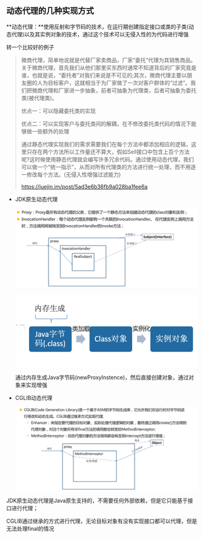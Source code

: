 ## 动态代理的几种实现方式

**动态代理：**使用反射和字节码的技术，在运行期创建指定接口或类的子类(动态代理)以及其实例对象的技术，通过这个技术可以无侵入性的为代码进行增强

转一个比较好的例子

> 微商代理，简单地说就是代替厂家卖商品，厂家“委托”代理为其销售商品。关于微商代理，首先我们从他们那里买东西时通常不知道背后的厂家究竟是谁，也就是说，“委托者”对我们来说是不可见的;其次，微商代理主要以朋友圈的人为目标客户，这就相当于为厂家做了一次对客户群体的“过滤”。我们把微商代理和厂家进一步抽象，前者可抽象为代理类，后者可抽象为委托类(被代理类)。
>
> 优点一：可以隐藏委托类的实现
>
> 优点二：可以实现客户与委托类间的解耦，在不修改委托类代码的情况下能够做一些额外的处理
>
> 通过静态代理实现我们的需求需要我们在每个方法中都添加相应的逻辑，这里只存在两个方法所以工作量还不算大，假如Sell接口中包含上百个方法呢?这时候使用静态代理就会编写许多冗余代码。通过使用动态代理，我们可以做一个“统一指示”，从而对所有代理类的方法进行统一处理，而不用逐一修改每个方法。(无侵入性增强过滤能力)
>
> https://juejin.im/post/5ad3e6b36fb9a028ba1fee6a

- JDK原生动态代理

  ![jdk_proxy](../../image/jdk_proxy.png)

  ![jdk_process](../../image/jdk_process.png)

  通过内存生成Java字节码(newProxyInstence)，然后直接创建对象，通过对象来实现增强

- CGLIB动态代理

  ![cglib](../../image/cglib.png)

JDK原生动态代理是Java原生支持的，不需要任何外部依赖，但是它只能基于接口进行代理；

CGLIB通过继承的方式进行代理，无论目标对象有没有实现接口都可以代理，但是无法处理final的情况